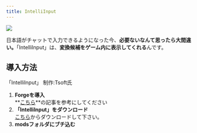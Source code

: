 ```yaml
---
title: IntelliInput
---
```


![](https://cdn-ak.f.st-hatena.com/images/fotolife/s/sasigume/20210208/20210208094817.png)

日本語がチャットで入力できるようになった今、**必要ないなんて思ったら大間違い。**「IntelliInput」は、**変換候補をゲーム内に表示してくれる**んです。

## 導入方法

「IntelliInput」 制作:Tsoft氏

1.  **Forgeを導入**  
    **[こちら](../howto/install-forge)**の記事を参考にしてください
2.  **「IntelliInput」をダウンロード**  
    [こちら](http://mcc.mcsv.jp/IntelliInput/Download "「IntelliInput」のダウンロード")からダウンロードして下さい。
3.  **modsフォルダにブチ込む**
